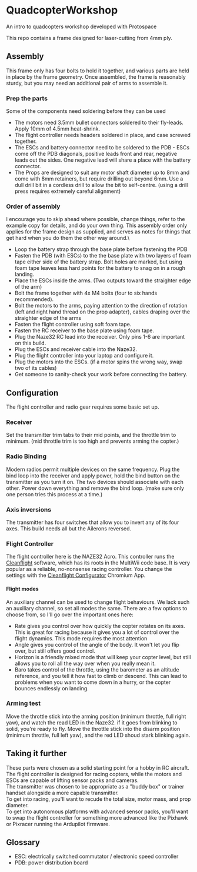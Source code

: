 # QuadcopterWorkshop
An intro to quadcopters workshop developed with Protospace


This repo contains a frame designed for laser-cutting from 4mm ply.

## Assembly
This frame only has four bolts to hold it together, and various parts are held in place by the frame geometry.
Once assembled, the frame is reasonably sturdy, but you may need an additional pair of arms to assemble it.

### Prep the parts
Some of the components need soldering before they can be used
* The motors need 3.5mm bullet connectors soldered to their fly-leads. Apply 10mm of 4.5mm heat-shrink.
* The flight controller needs headers soldered in place, and case screwed together.
* The ESCs and battery connector need to be soldered to the PDB - ESCs come off the PDB diagonals, positive leads front and rear, negative leads out the sides. One negative lead will share a place with the battery connector.
* The Props are designed to suit any motor shaft diameter up to 8mm and come with 8mm retainers, but require drilling out beyond 6mm.  Use a dull drill bit in a cordless drill to allow the bit to self-centre. (using a drill press requires extremely careful alignment)

### Order of assembly
I encourage you to skip ahead where possible, change things, refer to the example copy for details, and do your own thing.
This assembly order only applies for the frame design as supplied, and serves as notes for things that get hard when you do them the other way around.\
* Loop the battery strap through the base plate before fastening the PDB
* Fasten the PDB (with ESCs) to the the base plate with two layers of foam tape either side of the battery strap.
  Bolt holes are marked, but using foam tape leaves less hard points for the battery to snag on in a rough landing.
* Place the ESCs inside the arms. (Two outputs toward the straighter edge of the arm)
* Bolt the frame together with 4x M4 bolts (four to six hands recommended).
* Bolt the motors to the arms, paying attention to the direction of rotation (left and right hand thread on the prop adapter), cables draping over the straighter edge of the arms
* Fasten the flight controller using soft foam tape.
* Fasten the RC receiver to the base plate using foam tape.
* Plug the Naze32 RC lead into the receiver. Only pins 1-6 are important on this build.
* Plug the ESCs and receiver cable into the Naze32.
* Plug the flight controller into your laptop and configure it.
* Plug the motors into the ESCs. (if a motor spins the wrong way, swap two of its cables)
* Get someone to sanity-check your work before connecting the battery.

## Configuration
The flight controller and radio gear requires some basic set up.
### Receiver
Set the transmitter trim tabs to their mid points, and the throttle trim to minimum. (mid throttle trim is too high and prevents arming the copter.)
### Radio Binding
Modern radios permit multiple devices on the same frequency.  Plug the bind loop into the receiver and apply power, hold the bind button on the transmitter as you turn it on. The two devices should associate with each other. Power down everything and remove the bind loop. (make sure only one person tries this process at a time.)
### Axis inversions
The transmitter has four switches that allow you to invert any of its four axes. This build needs all but the Ailerons reversed.
### Flight Controller
The flight controller here is the NAZE32 Acro.  This controller runs the [Cleanflight](http://cleanflight.com/) software, which has its roots in the MultiWii code base. It is very popular as a reliable, no-nonsense racing controller.
You change the settings with the [Cleanflight Configurator](https://chrome.google.com/webstore/detail/cleanflight-configurator/enacoimjcgeinfnnnpajinjgmkahmfgb) Chromium App.
#### Flight modes
An auxiliary channel can be used to change flight behaviours. We lack such an auxiliary channel, so set all modes the same.  There are a few options to choose from, so I'll go over the important ones here:
* Rate gives you control over how quickly the copter rotates on its axes.  This is great for racing because it gives you a lot of control over the flight dynamics.  This mode requires the most attention
* Angle gives you control of the angle of the body. It won't let you flip over, but still offers good control.
* Horizon is a friendly mixed mode that will keep your copter level, but still allows you to roll all the way over when you really mean it.
* Baro takes control of the throttle, using the barometer as an altitude reference, and you tell it how fast to climb or descend.  This can lead to problems when you want to come down in a hurry, or the copter bounces endlessly on landing.

### Arming test
Move the throttle stick into the arming position (minimum throttle, full right yaw), and watch the read LED in the Naze32. if it goes from blinking to solid, you're ready to fly.
Move the throttle stick into the disarm position (minimum throttle, full left yaw), and the red LED shoud stark blinking again.

## Taking it further
These parts were chosen as a solid starting point for a hobby in RC aircraft.\
The flight controller is designed for racing copters, while the motors and ESCs are capable of lifting sensor packs and cameras.\
The transmitter was chosen to be appropriate as a "buddy box" or trainer handset alongside a more capable transmitter.\
To get into racing, you'll want to recude the total size, motor mass, and prop diameter.\
To get into autonomous platforms with advanced sensor packs, you'll want to swap the flight controller for something more advanced like the Pixhawk or Pixracer running the Ardupilot firmware.

## Glossary
* ESC: electrically switched commutator / electronic speed controller
* PDB: power distribution board



